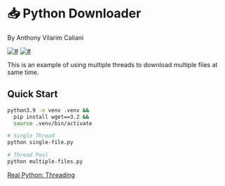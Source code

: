 # 📥 Python Downloader
By Anthony Vilarim Caliani

[![#](https://img.shields.io/badge/licence-MIT-lightseagreen.svg)](#) [![#](https://img.shields.io/badge/python-3.9.x-yellow.svg)](#) 

This is an example of using multiple threads to download multiple files at same time.

## Quick Start

```bash
python3.9 -m venv .venv &&
  pip install wget==3.2 &&
  source .venv/bin/activate

# Single Thread
python single-file.py

# Thread Pool
python multiple-files.py
```

[Real Python: Threading](https://realpython.com/intro-to-python-threading)
